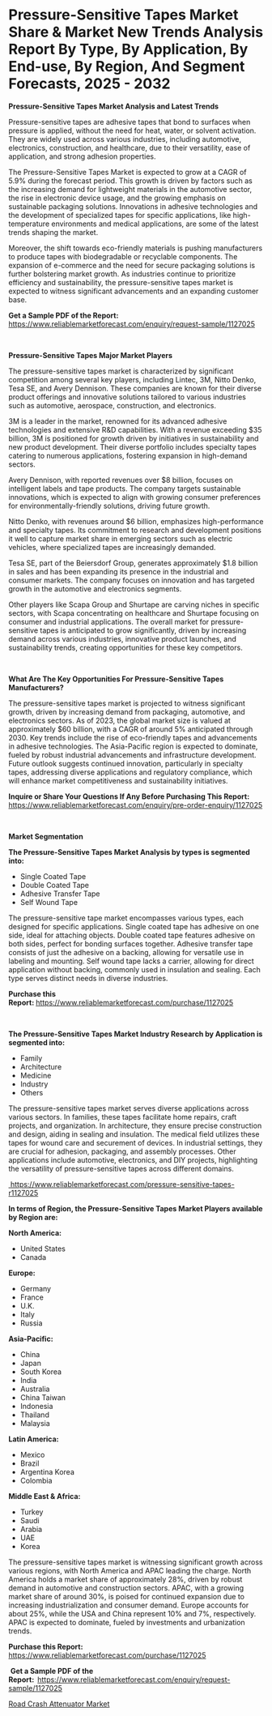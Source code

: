 <p><h1>Pressure-Sensitive Tapes Market Share & Market New Trends Analysis Report By Type, By Application, By End-use, By Region, And Segment Forecasts, 2025 - 2032</h1></p><p><strong>Pressure-Sensitive Tapes Market Analysis and Latest Trends</strong></p>
<p><p>Pressure-sensitive tapes are adhesive tapes that bond to surfaces when pressure is applied, without the need for heat, water, or solvent activation. They are widely used across various industries, including automotive, electronics, construction, and healthcare, due to their versatility, ease of application, and strong adhesion properties.</p><p>The Pressure-Sensitive Tapes Market is expected to grow at a CAGR of 5.9% during the forecast period. This growth is driven by factors such as the increasing demand for lightweight materials in the automotive sector, the rise in electronic device usage, and the growing emphasis on sustainable packaging solutions. Innovations in adhesive technologies and the development of specialized tapes for specific applications, like high-temperature environments and medical applications, are some of the latest trends shaping the market. </p><p>Moreover, the shift towards eco-friendly materials is pushing manufacturers to produce tapes with biodegradable or recyclable components. The expansion of e-commerce and the need for secure packaging solutions is further bolstering market growth. As industries continue to prioritize efficiency and sustainability, the pressure-sensitive tapes market is expected to witness significant advancements and an expanding customer base.</p></p>
<p><strong>Get a Sample PDF of the Report:&nbsp;</strong> <a href="https://www.reliablemarketforecast.com/enquiry/request-sample/1127025?utm_campaign=3178&utm_medium=2&utm_source=Github&utm_content=ia&utm_term=30032025&utm_id=pressure-sensitive-tapes">https://www.reliablemarketforecast.com/enquiry/request-sample/1127025</a></p>
<p>&nbsp;</p>
<p><strong>Pressure-Sensitive Tapes Major Market Players</strong></p>
<p><p>The pressure-sensitive tapes market is characterized by significant competition among several key players, including Lintec, 3M, Nitto Denko, Tesa SE, and Avery Dennison. These companies are known for their diverse product offerings and innovative solutions tailored to various industries such as automotive, aerospace, construction, and electronics.</p><p>3M is a leader in the market, renowned for its advanced adhesive technologies and extensive R&D capabilities. With a revenue exceeding $35 billion, 3M is positioned for growth driven by initiatives in sustainability and new product development. Their diverse portfolio includes specialty tapes catering to numerous applications, fostering expansion in high-demand sectors.</p><p>Avery Dennison, with reported revenues over $8 billion, focuses on intelligent labels and tape products. The company targets sustainable innovations, which is expected to align with growing consumer preferences for environmentally-friendly solutions, driving future growth.</p><p>Nitto Denko, with revenues around $6 billion, emphasizes high-performance and specialty tapes. Its commitment to research and development positions it well to capture market share in emerging sectors such as electric vehicles, where specialized tapes are increasingly demanded.</p><p>Tesa SE, part of the Beiersdorf Group, generates approximately $1.8 billion in sales and has been expanding its presence in the industrial and consumer markets. The company focuses on innovation and has targeted growth in the automotive and electronics segments.</p><p>Other players like Scapa Group and Shurtape are carving niches in specific sectors, with Scapa concentrating on healthcare and Shurtape focusing on consumer and industrial applications. The overall market for pressure-sensitive tapes is anticipated to grow significantly, driven by increasing demand across various industries, innovative product launches, and sustainability trends, creating opportunities for these key competitors.</p></p>
<p>&nbsp;</p>
<p><strong>What Are The Key Opportunities For Pressure-Sensitive Tapes Manufacturers?</strong></p>
<p><p>The pressure-sensitive tapes market is projected to witness significant growth, driven by increasing demand from packaging, automotive, and electronics sectors. As of 2023, the global market size is valued at approximately $60 billion, with a CAGR of around 5% anticipated through 2030. Key trends include the rise of eco-friendly tapes and advancements in adhesive technologies. The Asia-Pacific region is expected to dominate, fueled by robust industrial advancements and infrastructure development. Future outlook suggests continued innovation, particularly in specialty tapes, addressing diverse applications and regulatory compliance, which will enhance market competitiveness and sustainability initiatives.</p></p>
<p><strong>Inquire or Share Your Questions If Any Before Purchasing This Report:</strong> <a href="https://www.reliablemarketforecast.com/enquiry/pre-order-enquiry/1127025?utm_campaign=3178&utm_medium=2&utm_source=Github&utm_content=ia&utm_term=30032025&utm_id=pressure-sensitive-tapes">https://www.reliablemarketforecast.com/enquiry/pre-order-enquiry/1127025</a></p>
<p>&nbsp;</p>
<p><strong>Market Segmentation</strong></p>
<p><strong>The Pressure-Sensitive Tapes Market Analysis by types is segmented into:</strong></p>
<p><ul><li>Single Coated Tape</li><li>Double Coated Tape</li><li>Adhesive Transfer Tape</li><li>Self Wound Tape</li></ul></p>
<p><p>The pressure-sensitive tape market encompasses various types, each designed for specific applications. Single coated tape has adhesive on one side, ideal for attaching objects. Double coated tape features adhesive on both sides, perfect for bonding surfaces together. Adhesive transfer tape consists of just the adhesive on a backing, allowing for versatile use in labeling and mounting. Self wound tape lacks a carrier, allowing for direct application without backing, commonly used in insulation and sealing. Each type serves distinct needs in diverse industries.</p></p>
<p><strong>Purchase this Report:&nbsp;</strong><a href="https://www.reliablemarketforecast.com/purchase/1127025?utm_campaign=3178&utm_medium=2&utm_source=Github&utm_content=ia&utm_term=30032025&utm_id=pressure-sensitive-tapes">https://www.reliablemarketforecast.com/purchase/1127025</a></p>
<p>&nbsp;</p>
<p><strong>The Pressure-Sensitive Tapes Market Industry Research by Application is segmented into:</strong></p>
<p><ul><li>Family</li><li>Architecture</li><li>Medicine</li><li>Industry</li><li>Others</li></ul></p>
<p><p>The pressure-sensitive tapes market serves diverse applications across various sectors. In families, these tapes facilitate home repairs, craft projects, and organization. In architecture, they ensure precise construction and design, aiding in sealing and insulation. The medical field utilizes these tapes for wound care and securement of devices. In industrial settings, they are crucial for adhesion, packaging, and assembly processes. Other applications include automotive, electronics, and DIY projects, highlighting the versatility of pressure-sensitive tapes across different domains.</p></p>
<p><a href="https://www.reliablemarketforecast.com/pressure-sensitive-tapes-r1127025?utm_campaign=3178&utm_medium=2&utm_source=Github&utm_content=ia&utm_term=30032025&utm_id=pressure-sensitive-tapes">&nbsp;https://www.reliablemarketforecast.com/pressure-sensitive-tapes-r1127025</a></p>
<p><strong>In terms of Region, the Pressure-Sensitive Tapes Market Players available by Region are:</strong></p>
<p>
    <p> <strong> North America: </strong>
        <ul>
            <li>United States</li>
            <li>Canada</li>
        </ul>
        </p> 
    <p> <strong> Europe: </strong>
        <ul>
            <li>Germany</li>
            <li>France</li>
            <li>U.K.</li>
            <li>Italy</li>
            <li>Russia</li>
        </ul>
        </p> 
    <p> <strong> Asia-Pacific: </strong>
        <ul>
            <li>China</li>
            <li>Japan</li>
            <li>South Korea</li>
            <li>India</li>
            <li>Australia</li>
            <li>China Taiwan</li>
            <li>Indonesia</li>
            <li>Thailand</li>
            <li>Malaysia</li>
        </ul>
        </p> 
    <p> <strong> Latin America: </strong>
        <ul>
            <li>Mexico</li>
            <li>Brazil</li>
            <li>Argentina Korea</li>
            <li>Colombia</li>
        </ul>
        </p> 
    <p> <strong> Middle East & Africa: </strong>
        <ul>
            <li>Turkey</li>
            <li>Saudi</li>
            <li>Arabia</li>
            <li>UAE</li>
            <li>Korea</li>
        </ul>
    </p>
    </p>
<p><p>The pressure-sensitive tapes market is witnessing significant growth across various regions, with North America and APAC leading the charge. North America holds a market share of approximately 28%, driven by robust demand in automotive and construction sectors. APAC, with a growing market share of around 30%, is poised for continued expansion due to increasing industrialization and consumer demand. Europe accounts for about 25%, while the USA and China represent 10% and 7%, respectively. APAC is expected to dominate, fueled by investments and urbanization trends.</p></p>
<p><strong>Purchase this Report: </strong><a href="https://www.reliablemarketforecast.com/purchase/1127025?utm_campaign=3178&utm_medium=2&utm_source=Github&utm_content=ia&utm_term=30032025&utm_id=pressure-sensitive-tapes">https://www.reliablemarketforecast.com/purchase/1127025</a></p>
<p>&nbsp;<strong>Get a Sample PDF of the Report:&nbsp;&nbsp;</strong><a href="https://www.reliablemarketforecast.com/enquiry/request-sample/1127025?utm_campaign=3178&utm_medium=2&utm_source=Github&utm_content=ia&utm_term=30032025&utm_id=pressure-sensitive-tapes">https://www.reliablemarketforecast.com/enquiry/request-sample/1127025</a></p>
<p><strong></strong></p>
<p><p><a href="https://github.com/daemluari/Market-Research-Report-List-1/blob/main/road-crash-attenuator-market.md?utm_campaign=3178&utm_medium=2&utm_source=Github&utm_content=ia&utm_term=30032025&utm_id=pressure-sensitive-tapes">Road Crash Attenuator Market</a></p></p>